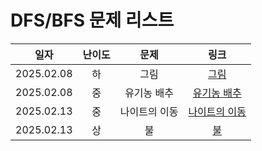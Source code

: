 # DFS/BFS 문제 리스트


|일자 | 난이도 | 문제 | 링크 | 
|:---:|:---:|:---:|:---:|
|2025.02.08 | 하 | 그림 | [그림](https://www.acmicpc.net/problem/1926)|
|2025.02.08 | 중 | 유기농 배추 | [유기농 배추](https://www.acmicpc.net/problem/1012)|
| 2025.02.13 | 중 | 나이트의 이동 | [나이트의 이동](https://www.acmicpc.net/problem/7562)| 
| 2025.02.13 | 상 | 불 | [불](https://www.acmicpc.net/problem/5427)|
